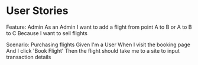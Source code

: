 # User Stories
Feature: Admin
    As an Admin
    I want to add a flight from point A to B or A to B to C 
    Because I want to sell flights

Scenario: Purchasing flights
    Given I'm a User
    When I visit the booking page
    And I click 'Book Flight'
    Then the flight should take me to a site to input transaction details
